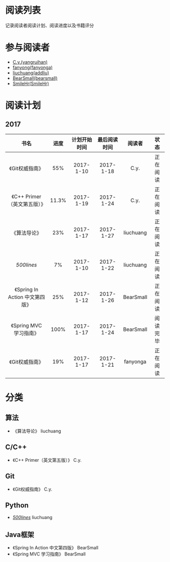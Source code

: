 # 阅读列表
记录阅读者阅读计划、阅读进度以及书籍评分

# 参与阅读者
- [C.y.(yangruihan)](https://github.com/yangruihan)
- [fanyong(fanyonga)](https://github.com/fanyonga)
- [liuchuang(addliu)](https://github.com/addliu)
- [BearSmall(bearsmall)](https://github.com/bearsmall)
- [SmileHr(SmileHr)](https://github.com/SmileHr)

# 阅读计划
## 2017
|            书名            |  进度  |  计划开始时间   |  最后阅读时间   |    阅读者    |  状态  |
| :----------------------: | :--: | :-------: | :-------: | :-------: | :----: |
|        《Git权威指南》         | 55%  | 2017-1-10 | 2017-1-18 |   C.y.    | 正在阅读 |
|   《C++ Primer（英文第五版）》    |  11.3%  | 2017-1-19 | 2017-1-24 |   C.y.    | 正在阅读 |
|          《算法导论》          | 23%  | 2017-1-17 | 2017-1-27 | liuchuang | 正在阅读 |
|        _500lines_        |  7%  | 2017-1-10 | 2017-1-22 | liuchuang | 正在阅读 |
| 《Spring In Action 中文第四版》 | 25%  | 2017-1-12 | 2017-1-26 | BearSmall | 正在阅读 |
|    《Spring MVC 学习指南》     | 100%  | 2017-1-17 | 2017-1-24 | BearSmall | 阅读完毕 |
|        《Git权威指南》         | 19%  | 2017-1-17 | 2017-1-21 | fanyonga  | 正在阅读 |

# 分类
## 算法
- 《算法导论》 liuchuang

## C/C++
- 《C++ Primer（英文第五版）》 C.y.

## Git
- 《Git权威指南》 C.y.

## Python
- [_500lines_][500lines] liuchuang

## Java框架
- 《Spring In Action 中文第四版》 BearSmall
- 《Spring MVC 学习指南》 BearSmall

[500lines]:https://github.com/aosabook/500lines

